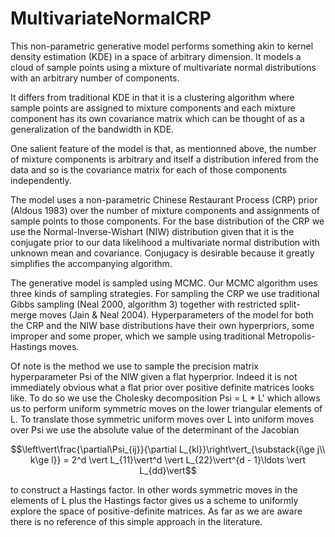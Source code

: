 # MultivariateNormalCRP

This non-parametric generative model performs something akin to kernel density estimation (KDE) in a space of arbitrary dimension. It models a cloud of sample points using a mixture of multivariate normal distributions with an arbitrary number of components.

It differs from traditional KDE in that it is a clustering algorithm where sample points are assigned to mixture components and each mixture component has its own covariance matrix which can be thought of as a generalization of the bandwidth in KDE.

 One salient feature of the model is that, as mentionned above, the number of mixture components is arbitrary and itself a distribution infered from the data and so is the covariance matrix for each of those components independently.

The model uses a non-parametric Chinese Restaurant Process (CRP) prior (Aldous 1983) over the number of mixture components and assignments of sample points to those components. For the base distribution of the CRP we use the Normal-Inverse-Wishart (NIW) distribution given that it is the conjugate prior to our data likelihood a multivariate normal distribution with unknown mean and covariance. Conjugacy is desirable because it greatly simplifies the accompanying algorithm.

The generative model is sampled using MCMC. Our MCMC algorithm uses three kinds of sampling strategies. For sampling the CRP we use traditional Gibbs sampling (Neal 2000, algorithm 3) together with restricted split-merge moves (Jain & Neal 2004). Hyperparameters of the model for both the CRP and the NIW base distributions have their own hyperpriors, some improper and some proper, which we sample using traditional Metropolis-Hastings moves.

Of note is the method we use to sample the precision matrix hyperparameter Psi of the NIW given a flat hyperprior. Indeed it is not immediately obvious what a flat prior over positive definite matrices looks like. To do so we use the Cholesky decomposition Psi = L * L' which allows us to perform uniform symmetric moves on the lower triangular elements of L. To translate those symmetric uniform moves over L into uniform moves over Psi we use the absolute value of the determinant of the Jacobian

$$\left\vert\frac{\partial\Psi_{ij}}{\partial L_{kl}}\right\vert_{\substack{i\ge j\\ k\ge l}} = 2^d \vert L_{11}\vert^d \vert L_{22}\vert^{d - 1}\ldots \vert L_{dd}\vert$$

to construct a Hastings factor. In other words symmetric moves in the elements of L plus the Hastings factor gives us a scheme to uniformly explore the space of positive-definite matrices. As far as we are aware there is no reference of this simple approach in the literature.
